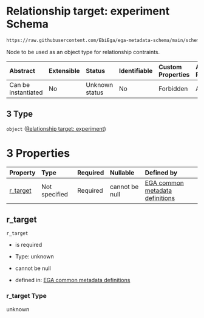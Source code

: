 # Relationship target: experiment Schema

```txt
https://raw.githubusercontent.com/EbiEga/ega-metadata-schema/main/schemas/EGA.protocol.json#/properties/protocol_relationships/items/allOf/1/anyOf/0/allOf/1/anyOf/3
```

Node to be used as an object type for relationship contraints.

| Abstract            | Extensible | Status         | Identifiable | Custom Properties | Additional Properties | Access Restrictions | Defined In                                                                       |
| :------------------ | :--------- | :------------- | :----------- | :---------------- | :-------------------- | :------------------ | :------------------------------------------------------------------------------- |
| Can be instantiated | No         | Unknown status | No           | Forbidden         | Allowed               | none                | [EGA.protocol.json\*](../../../schemas/EGA.protocol.json "open original schema") |

## 3 Type

`object` ([Relationship target: experiment](ega-12-definitions-relationship-target-experiment.md))

# 3 Properties

| Property               | Type          | Required | Nullable       | Defined by                                                                                                                                                                                                                                                               |
| :--------------------- | :------------ | :------- | :------------- | :----------------------------------------------------------------------------------------------------------------------------------------------------------------------------------------------------------------------------------------------------------------------- |
| [r\_target](#r_target) | Not specified | Required | cannot be null | [EGA common metadata definitions](ega-12-definitions-relationship-target-experiment-properties-r_target.md "https://raw.githubusercontent.com/EbiEga/ega-metadata-schema/main/schemas/EGA.common-definitions.json#/definitions/r-target-experiment/properties/r_target") |

## r\_target



`r_target`

*   is required

*   Type: unknown

*   cannot be null

*   defined in: [EGA common metadata definitions](ega-12-definitions-relationship-target-experiment-properties-r_target.md "https://raw.githubusercontent.com/EbiEga/ega-metadata-schema/main/schemas/EGA.common-definitions.json#/definitions/r-target-experiment/properties/r_target")

### r\_target Type

unknown
